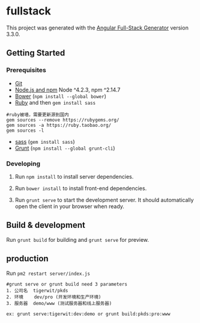 # fullstack


This project was generated with the [Angular Full-Stack Generator](https://github.com/DaftMonk/generator-angular-fullstack) version 3.3.0.

## Getting Started

### Prerequisites

- [Git](https://git-scm.com/)
- [Node.js and npm](nodejs.org) Node ^4.2.3, npm ^2.14.7
- [Bower](bower.io) (`npm install --global bower`)
- [Ruby](https://www.ruby-lang.org) and then `gem install sass`  
```
#ruby被墙，需要更新源到国内
gem sources --remove https://rubygems.org/
gem sources -a https://ruby.taobao.org/
gem sources -l
```
- [sass](http://sass-lang.com/install) (`gem install sass`)
- [Grunt](http://gruntjs.com/) (`npm install --global grunt-cli`)

### Developing

1. Run `npm install` to install server dependencies.

2. Run `bower install` to install front-end dependencies.

3. Run `grunt serve` to start the development server. It should automatically open the client in your browser when ready.

## Build & development

Run `grunt build` for building and `grunt serve` for preview.
## production
Run `pm2 restart server/index.js`

```
#grunt serve or grunt build need 3 parameters
1. 公司名  tigerwit/pkds
2. 环境    dev/pro (开发环境和生产环境)
3. 服务器  demo/www (测试服务器和线上服务器)

ex: grunt serve:tigerwit:dev:demo or grunt build:pkds:pro:www
```
